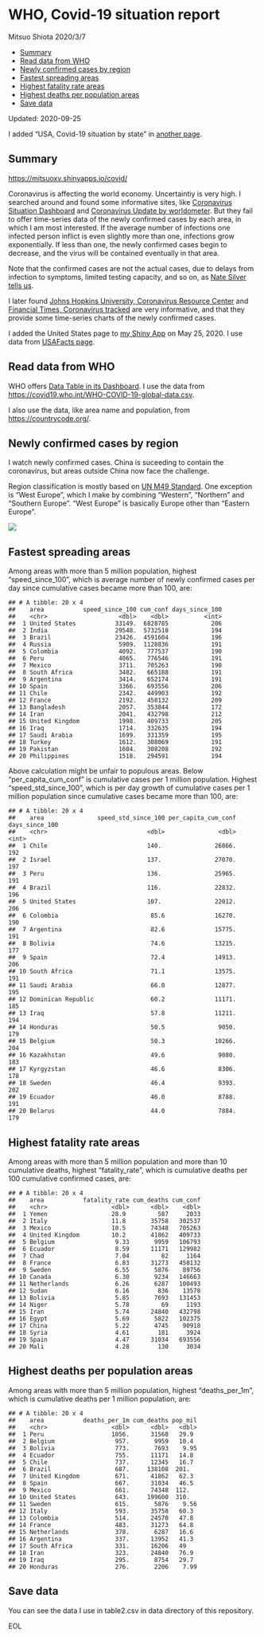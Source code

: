 WHO, Covid-19 situation report
================
Mitsuo Shiota
2020/3/7

  - [Summary](#summary)
  - [Read data from WHO](#read-data-from-who)
  - [Newly confirmed cases by region](#newly-confirmed-cases-by-region)
  - [Fastest spreading areas](#fastest-spreading-areas)
  - [Highest fatality rate areas](#highest-fatality-rate-areas)
  - [Highest deaths per population
    areas](#highest-deaths-per-population-areas)
  - [Save data](#save-data)

Updated: 2020-09-25

I added “USA, Covid-19 situation by state” in [another page](USA.md).

## Summary

<https://mitsuoxv.shinyapps.io/covid/>

Coronavirus is affecting the world economy. Uncertaintiy is very high. I
searched around and found some informative sites, like [Coronavirus
Situation
Dashboard](https://who.maps.arcgis.com/apps/opsdashboard/index.html#/c88e37cfc43b4ed3baf977d77e4a0667)
and [Coronavirus Update by
worldometer](https://www.worldometers.info/coronavirus/). But they fail
to offer time-series data of the newly confirmed cases by each area, in
which I am most interested. If the average number of infections one
infected person inflict is even slightly more than one, infections grow
exponentially. If less than one, the newly confirmed cases begin to
decrease, and the virus will be contained eventually in that area.

Note that the confirmed cases are not the actual cases, due to delays
from infection to symptoms, limited testing capacity, and so on, as
[Nate Silver tells
us](https://fivethirtyeight.com/features/coronavirus-case-counts-are-meaningless/).

I later found [Johns Hopkins University, Coronavirus Resource
Center](https://coronavirus.jhu.edu/) and [Financial Times, Coronavirus
tracked](https://www.ft.com/content/a26fbf7e-48f8-11ea-aeb3-955839e06441)
are very informative, and that they provide some time-series charts of
the newly confirmed cases.

I added the United States page to [my Shiny
App](https://mitsuoxv.shinyapps.io/covid/) on May 25, 2020. I use data
from [USAFacts
page](https://usafacts.org/visualizations/coronavirus-covid-19-spread-map/).

## Read data from WHO

WHO offers [Data Table in its Dashboard](https://covid19.who.int/table).
I use the data from
<https://covid19.who.int/WHO-COVID-19-global-data.csv>.

I also use the data, like area name and population, from
<https://countrycode.org/>.

## Newly confirmed cases by region

I watch newly confirmed cases. China is suceeding to contain the
coronavirus, but areas outside China now face the challenge.

Region classification is mostly based on [UN M49
Standard](https://unstats.un.org/unsd/methodology/m49/). One exception
is “West Europe”, which I make by combining “Western”, “Northern” and
“Southern Europe”. “West Europe” is basically Europe other than
“Eastern Europe”.

![](README_files/figure-gfm/chart-1.png)<!-- -->

## Fastest spreading areas

Among areas with more than 5 million population, highest
“speed\_since\_100”, which is average number of newly confirmed cases
per day since cumulative cases became more than 100, are:

    ## # A tibble: 20 x 4
    ##    area           speed_since_100 cum_conf days_since_100
    ##    <chr>                    <dbl>    <dbl>          <int>
    ##  1 United States           33149.  6828785            206
    ##  2 India                   29548.  5732518            194
    ##  3 Brazil                  23426.  4591604            196
    ##  4 Russia                   5909.  1128836            191
    ##  5 Colombia                 4092.   777537            190
    ##  6 Peru                     4065.   776546            191
    ##  7 Mexico                   3711.   705263            190
    ##  8 South Africa             3482.   665188            191
    ##  9 Argentina                3414.   652174            191
    ## 10 Spain                    3366.   693556            206
    ## 11 Chile                    2342.   449903            192
    ## 12 France                   2192.   458132            209
    ## 13 Bangladesh               2057.   353844            172
    ## 14 Iran                     2041.   432798            212
    ## 15 United Kingdom           1998.   409733            205
    ## 16 Iraq                     1714.   332635            194
    ## 17 Saudi Arabia             1699.   331359            195
    ## 18 Turkey                   1612.   308069            191
    ## 19 Pakistan                 1604.   308208            192
    ## 20 Philippines              1518.   294591            194

Above calculation might be unfair to populous areas. Below
“per\_capita\_cum\_conf” is cumulative cases per 1 million population.
Highest “speed\_std\_since\_100”, which is per day growth of cumulative
cases per 1 million population since cumulative cases became more than
100, are:

    ## # A tibble: 20 x 4
    ##    area               speed_std_since_100 per_capita_cum_conf days_since_100
    ##    <chr>                            <dbl>               <dbl>          <int>
    ##  1 Chile                            140.               26866.            192
    ##  2 Israel                           137.               27070.            197
    ##  3 Peru                             136.               25965.            191
    ##  4 Brazil                           116.               22832.            196
    ##  5 United States                    107.               22012.            206
    ##  6 Colombia                          85.6              16270.            190
    ##  7 Argentina                         82.6              15775.            191
    ##  8 Bolivia                           74.6              13215.            177
    ##  9 Spain                             72.4              14913.            206
    ## 10 South Africa                      71.1              13575.            191
    ## 11 Saudi Arabia                      66.0              12877.            195
    ## 12 Dominican Republic                60.2              11171.            185
    ## 13 Iraq                              57.8              11211.            194
    ## 14 Honduras                          50.5               9050.            179
    ## 15 Belgium                           50.3              10266.            204
    ## 16 Kazakhstan                        49.6               9080.            183
    ## 17 Kyrgyzstan                        46.6               8306.            178
    ## 18 Sweden                            46.4               9393.            202
    ## 19 Ecuador                           46.0               8788.            191
    ## 20 Belarus                           44.0               7884.            179

## Highest fatality rate areas

Among areas with more than 5 million population and more than 10
cumulative deaths, highest “fatality\_rate”, which is cumulative deaths
per 100 cumulative confirmed cases, are:

    ## # A tibble: 20 x 4
    ##    area           fatality_rate cum_deaths cum_conf
    ##    <chr>                  <dbl>      <dbl>    <dbl>
    ##  1 Yemen                  28.9         587     2033
    ##  2 Italy                  11.8       35758   302537
    ##  3 Mexico                 10.5       74348   705263
    ##  4 United Kingdom         10.2       41862   409733
    ##  5 Belgium                 9.33       9959   106793
    ##  6 Ecuador                 8.59      11171   129982
    ##  7 Chad                    7.04         82     1164
    ##  8 France                  6.83      31273   458132
    ##  9 Sweden                  6.55       5876    89756
    ## 10 Canada                  6.30       9234   146663
    ## 11 Netherlands             6.26       6287   100493
    ## 12 Sudan                   6.16        836    13578
    ## 13 Bolivia                 5.85       7693   131453
    ## 14 Niger                   5.78         69     1193
    ## 15 Iran                    5.74      24840   432798
    ## 16 Egypt                   5.69       5822   102375
    ## 17 China                   5.22       4745    90918
    ## 18 Syria                   4.61        181     3924
    ## 19 Spain                   4.47      31034   693556
    ## 20 Mali                    4.28        130     3034

## Highest deaths per population areas

Among areas with more than 5 million population, highest
“deaths\_per\_1m”, which is cumulative deaths per 1 million
population, are:

    ## # A tibble: 20 x 4
    ##    area           deaths_per_1m cum_deaths pop_mil
    ##    <chr>                  <dbl>      <dbl>   <dbl>
    ##  1 Peru                   1056.      31568   29.9 
    ##  2 Belgium                 957.       9959   10.4 
    ##  3 Bolivia                 773.       7693    9.95
    ##  4 Ecuador                 755.      11171   14.8 
    ##  5 Chile                   737.      12345   16.7 
    ##  6 Brazil                  687.     138108  201.  
    ##  7 United Kingdom          671.      41862   62.3 
    ##  8 Spain                   667.      31034   46.5 
    ##  9 Mexico                  661.      74348  112.  
    ## 10 United States           643.     199600  310.  
    ## 11 Sweden                  615.       5876    9.56
    ## 12 Italy                   593.      35758   60.3 
    ## 13 Colombia                514.      24570   47.8 
    ## 14 France                  483.      31273   64.8 
    ## 15 Netherlands             378.       6287   16.6 
    ## 16 Argentina               337.      13952   41.3 
    ## 17 South Africa            331.      16206   49   
    ## 18 Iran                    323.      24840   76.9 
    ## 19 Iraq                    295.       8754   29.7 
    ## 20 Honduras                276.       2206    7.99

## Save data

You can see the data I use in table2.csv in data directory of this
repository.

EOL
